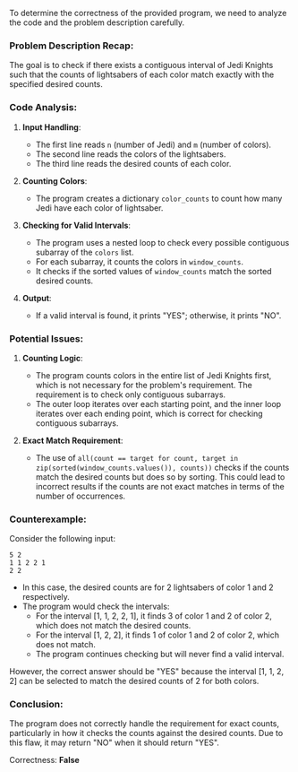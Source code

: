 To determine the correctness of the provided program, we need to analyze the code and the problem description carefully.

### Problem Description Recap:
The goal is to check if there exists a contiguous interval of Jedi Knights such that the counts of lightsabers of each color match exactly with the specified desired counts.

### Code Analysis:
1. **Input Handling**:
   - The first line reads `n` (number of Jedi) and `m` (number of colors).
   - The second line reads the colors of the lightsabers.
   - The third line reads the desired counts of each color.

2. **Counting Colors**:
   - The program creates a dictionary `color_counts` to count how many Jedi have each color of lightsaber.

3. **Checking for Valid Intervals**:
   - The program uses a nested loop to check every possible contiguous subarray of the `colors` list.
   - For each subarray, it counts the colors in `window_counts`.
   - It checks if the sorted values of `window_counts` match the sorted desired counts.

4. **Output**:
   - If a valid interval is found, it prints "YES"; otherwise, it prints "NO".

### Potential Issues:
1. **Counting Logic**:
   - The program counts colors in the entire list of Jedi Knights first, which is not necessary for the problem's requirement. The requirement is to check only contiguous subarrays.
   - The outer loop iterates over each starting point, and the inner loop iterates over each ending point, which is correct for checking contiguous subarrays.

2. **Exact Match Requirement**:
   - The use of `all(count == target for count, target in zip(sorted(window_counts.values()), counts))` checks if the counts match the desired counts but does so by sorting. This could lead to incorrect results if the counts are not exact matches in terms of the number of occurrences.

### Counterexample:
Consider the following input:
```
5 2
1 1 2 2 1
2 2
```
- In this case, the desired counts are for 2 lightsabers of color 1 and 2 respectively.
- The program would check the intervals:
  - For the interval [1, 1, 2, 2, 1], it finds 3 of color 1 and 2 of color 2, which does not match the desired counts.
  - For the interval [1, 2, 2], it finds 1 of color 1 and 2 of color 2, which does not match.
  - The program continues checking but will never find a valid interval.

However, the correct answer should be "YES" because the interval [1, 1, 2, 2] can be selected to match the desired counts of 2 for both colors.

### Conclusion:
The program does not correctly handle the requirement for exact counts, particularly in how it checks the counts against the desired counts. Due to this flaw, it may return "NO" when it should return "YES".

Correctness: **False**